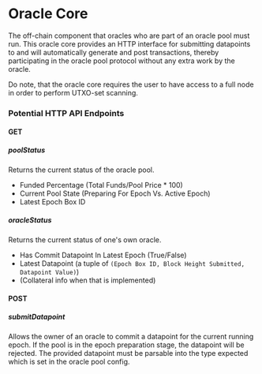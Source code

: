 # Oracle Core
The off-chain component that oracles who are part of an oracle pool must run. This oracle core provides an HTTP interface for submitting datapoints to and will automatically generate and post transactions, thereby participating in the oracle pool protocol without any extra work by the oracle.

Do note, that the oracle core requires the user to have access to a full node in order to perform UTXO-set scanning.




### Potential HTTP API Endpoints

#### GET

##### poolStatus
Returns the current status of the oracle pool.
- Funded Percentage (Total Funds/Pool Price * 100)
- Current Pool State (Preparing For Epoch Vs. Active Epoch)
- Latest Epoch Box ID


##### oracleStatus
Returns the current status of one's own oracle.
- Has Commit Datapoint In Latest Epoch (True/False)
- Latest Datapoint (a tuple of `(Epoch Box ID, Block Height Submitted, Datapoint Value)`)
- (Collateral info when that is implemented)


#### POST

##### submitDatapoint
Allows the owner of an oracle to commit a datapoint for the current running epoch. If the pool is in the epoch preparation stage, the datapoint will be rejected. The provided datapoint must be parsable into the type expected which is set in the oracle pool config.


